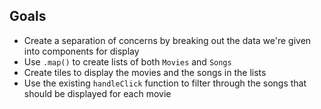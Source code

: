 ## Goals

- Create a separation of concerns by breaking out the data we're given into components for display
- Use `.map()` to create lists of both `Movies` and `Songs`
- Create tiles to display the movies and the songs in the lists
- Use the existing `handleClick` function to filter through the songs that should be displayed for each movie
